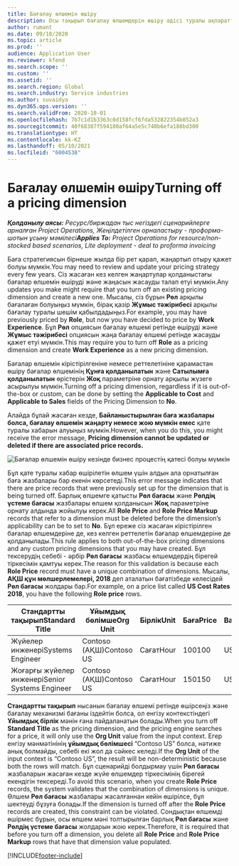 ```yaml
---
title: Бағалау өлшемін өшіру
description: Осы тақырып бағалау өлшемдерін өшіру әдісі туралы ақпаратты ұсынады.
author: rumant
ms.date: 09/18/2020
ms.topic: article
ms.prod: ''
audience: Application User
ms.reviewer: kfend
ms.search.scope: ''
ms.custom: ''
ms.assetid: ''
ms.search.region: Global
ms.search.industry: Service industries
ms.author: suvaidya
ms.dyn365.ops.version: ''
ms.search.validFrom: 2020-10-01
ms.openlocfilehash: 7b7c1d1b3363c0d158fcf6fda532822354b852a3
ms.sourcegitcommit: 40f68387f594180af64a5e5c748b6efa188bd300
ms.translationtype: HT
ms.contentlocale: kk-KZ
ms.lasthandoff: 05/10/2021
ms.locfileid: "6004538"
---
```

# <a name="turning-off-a-pricing-dimension"></a><span data-ttu-id="9bfce-103">Бағалау өлшемін өшіру</span><span class="sxs-lookup"><span data-stu-id="9bfce-103">Turning off a pricing dimension</span></span>

<span data-ttu-id="9bfce-104">_**Қолданылу аясы:** Ресурс/биржадан тыс негіздегі сценарийлерге арналған Project Operations, Жеңілдетілген орналастыру - проформа-шотын ұсыну мәмілесі_</span><span class="sxs-lookup"><span data-stu-id="9bfce-104">_**Applies To:** Project Operations for resource/non-stocked based scenarios, Lite deployment - deal to proforma invoicing_</span></span>

<span data-ttu-id="9bfce-105">Баға стратегиясын бірнеше жылда бір рет қарап, жаңартып отыру қажет болуы мүмкін.</span><span class="sxs-lookup"><span data-stu-id="9bfce-105">You may need to review and update your pricing strategy every few years.</span></span> <span data-ttu-id="9bfce-106">Сіз жасаған кез келген жаңартулар қолданыстағы бағалар өлшемін өшіруді және жаңасын жасауды талап етуі мүмкін.</span><span class="sxs-lookup"><span data-stu-id="9bfce-106">Any updates you make might require that you turn off an existing pricing dimension and create a new one.</span></span> <span data-ttu-id="9bfce-107">Мысалы, сіз бұрын **Рөл** арқылы бағалаған болуыңыз мүмкін, бірақ қазір **Жұмыс тәжірибесі** арқылы бағалау туралы шешім қабылдадыңыз.</span><span class="sxs-lookup"><span data-stu-id="9bfce-107">For example, you may have previously priced by **Role**, but now you have decided to price by **Work Experience**.</span></span> <span data-ttu-id="9bfce-108">Бұл **Рөл** опциясын бағалау өлшемі ретінде өшіруді және **Жұмыс тәжірибесі** опциясын жаңа бағалау өлшемі ретінде жасауды қажет етуі мүмкін.</span><span class="sxs-lookup"><span data-stu-id="9bfce-108">This may require you to turn off **Role** as a pricing dimension and create **Work Experience** as a new pricing dimension.</span></span> 

<span data-ttu-id="9bfce-109">Бағалар өлшемін кірістірілгеніне немесе реттелетініне қарамастан өшіру бағалар өлшемінің **Құнға қолданылатын** және **Сатылымға қолданылатын** өрістерін **Жоқ** параметріне орнату арқылы жүзеге асырылуы мүмкін.</span><span class="sxs-lookup"><span data-stu-id="9bfce-109">Turning off a pricing dimension, regardless if it is out-of-the-box or custom, can be done by setting the **Applicable to Cost** and **Applicable to Sales** fields of the Pricing Dimension to **No**.</span></span>

<span data-ttu-id="9bfce-110">Алайда бұлай жасаған кезде, **Байланыстырылған баға жазбалары болса, бағалау өлшемін жаңарту немесе жою мүмкін емес** қате туралы хабарын алуыңыз мүмкін.</span><span class="sxs-lookup"><span data-stu-id="9bfce-110">However, when you do this, you might receive the error message, **Pricing dimension cannot be updated or deleted if there are associated price records.**</span></span>

![Бағалар өлшемін өшіру кезінде бизнес процестің қатесі болуы мүмкін](media/Business-Process-Error.png)

<span data-ttu-id="9bfce-112">Бұл қате туралы хабар өшірілетін өлшем үшін алдын ала орнатылған баға жазбалары бар екенін көрсетеді.</span><span class="sxs-lookup"><span data-stu-id="9bfce-112">This error message indicates that there are price records that were previously set up for the dimension that is being turned off.</span></span> <span data-ttu-id="9bfce-113">Барлық өлшемге қатысты **Рөл бағасы** және **Рөлдің үстеме бағасы** жазбалары өлшем қолданысын **Жоқ** параметріне орнату алдында жойылуы керек.</span><span class="sxs-lookup"><span data-stu-id="9bfce-113">All **Role Price** and **Role Price Markup** records that refer to a dimension must be deleted before the dimension’s applicability can be to set to **No**.</span></span> <span data-ttu-id="9bfce-114">Бұл ереже сіз жасаған кірістірілген бағалар өлшемдеріне де, кез келген реттелетін бағалар өлшемдеріне де қолданылады.</span><span class="sxs-lookup"><span data-stu-id="9bfce-114">This rule applies to both out-of-the-box pricing dimensions and any custom pricing dimensions that you may have created.</span></span> <span data-ttu-id="9bfce-115">Бұл тексерудің себебі - әрбір **Рөл бағасы** жазбасы өлшемдердің бірегей тіркесімін қамтуы керек.</span><span class="sxs-lookup"><span data-stu-id="9bfce-115">The reason for this validation is because each **Role Price** record must have a unique combination of dimensions.</span></span> <span data-ttu-id="9bfce-116">Мысалы, **АҚШ құн мөлшерлемелері, 2018** деп аталатын бағатізбеде келесідей **Рөл бағасы** жолдары бар.</span><span class="sxs-lookup"><span data-stu-id="9bfce-116">For example, on a price list called **US Cost Rates 2018**, you have the following **Role price** rows.</span></span> 

| <span data-ttu-id="9bfce-117">Стандартты тақырып</span><span class="sxs-lookup"><span data-stu-id="9bfce-117">Standard Title</span></span>         | <span data-ttu-id="9bfce-118">Ұйымдық бөлімше</span><span class="sxs-lookup"><span data-stu-id="9bfce-118">Org Unit</span></span>    |<span data-ttu-id="9bfce-119">Бірлік</span><span class="sxs-lookup"><span data-stu-id="9bfce-119">Unit</span></span>   |<span data-ttu-id="9bfce-120">Баға</span><span class="sxs-lookup"><span data-stu-id="9bfce-120">Price</span></span>  |<span data-ttu-id="9bfce-121">Валюта</span><span class="sxs-lookup"><span data-stu-id="9bfce-121">Currency</span></span>  |
| -----------------------|-------------|-------|-------|----------|
| <span data-ttu-id="9bfce-122">Жүйелер инженері</span><span class="sxs-lookup"><span data-stu-id="9bfce-122">Systems Engineer</span></span>|<span data-ttu-id="9bfce-123">Contoso (АҚШ)</span><span class="sxs-lookup"><span data-stu-id="9bfce-123">Contoso US</span></span>|<span data-ttu-id="9bfce-124">Сағат</span><span class="sxs-lookup"><span data-stu-id="9bfce-124">Hour</span></span>| <span data-ttu-id="9bfce-125">100</span><span class="sxs-lookup"><span data-stu-id="9bfce-125">100</span></span>|<span data-ttu-id="9bfce-126">USD</span><span class="sxs-lookup"><span data-stu-id="9bfce-126">USD</span></span>|
| <span data-ttu-id="9bfce-127">Жоғарғы жүйелер инженері</span><span class="sxs-lookup"><span data-stu-id="9bfce-127">Senior Systems Engineer</span></span>|<span data-ttu-id="9bfce-128">Contoso (АҚШ)</span><span class="sxs-lookup"><span data-stu-id="9bfce-128">Contoso US</span></span>|<span data-ttu-id="9bfce-129">Сағат</span><span class="sxs-lookup"><span data-stu-id="9bfce-129">Hour</span></span>| <span data-ttu-id="9bfce-130">150</span><span class="sxs-lookup"><span data-stu-id="9bfce-130">150</span></span>| <span data-ttu-id="9bfce-131">USD</span><span class="sxs-lookup"><span data-stu-id="9bfce-131">USD</span></span>|


<span data-ttu-id="9bfce-132">**Стандартты тақырып** нысанын бағалау өлшемі ретінде өшірсеңіз және бағалау механизмі бағаны іздейтін болса, ол енгізу контекстіндегі **Ұйымдық бірлік** мәнін ғана пайдаланатын болады.</span><span class="sxs-lookup"><span data-stu-id="9bfce-132">When you turn off **Standard Title** as the pricing dimension, and the pricing engine searches for a price, it will only use the **Org Unit** value from the input context.</span></span> <span data-ttu-id="9bfce-133">Егер енгізу мәнмәтінінің **ұйымдық бөлімшесі** “Contoso US” болса, нәтиже анық болмайды, себебі екі жол да сәйкес келеді.</span><span class="sxs-lookup"><span data-stu-id="9bfce-133">If the **Org Unit** of the input context is “Contoso US”, the result will be non-deterministic because both the rows will match.</span></span> <span data-ttu-id="9bfce-134">Бұл сценарийді болдырмау үшін **Рөл бағасы** жазбаларын жасаған кезде жүйе өлшемдер тіркесімінің бірегей екендігін тексереді.</span><span class="sxs-lookup"><span data-stu-id="9bfce-134">To avoid this scenario, when you create **Role Price** records, the system validates that the combination of dimensions is unique.</span></span> <span data-ttu-id="9bfce-135">Өлшем **Рөл бағасы** жазбалары жасалғаннан кейін өшірілсе, бұл шектеуді бұзуға болады.</span><span class="sxs-lookup"><span data-stu-id="9bfce-135">If the dimension is turned off after the **Role Price** records are created, this constraint can be violated.</span></span> <span data-ttu-id="9bfce-136">Сондықтан өлшемді өшірмес бұрын, осы өлшем мәні толтырылған барлық **Рөл бағасы** және **Рөлдің үстеме бағасы** жолдарын жою керек.</span><span class="sxs-lookup"><span data-stu-id="9bfce-136">Therefore, it is required that before you turn off a dimension, you delete all **Role Price** and **Role Price Markup** rows that have that dimension value populated.</span></span>


[!INCLUDE[footer-include](../includes/footer-banner.md)]